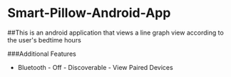 # Smart-Pillow-Android-App

##This is an android application that views a line graph view according to the user's bedtime hours

###Additional Features
- Bluetooth
      - Off
      - Discoverable
      - View Paired Devices
